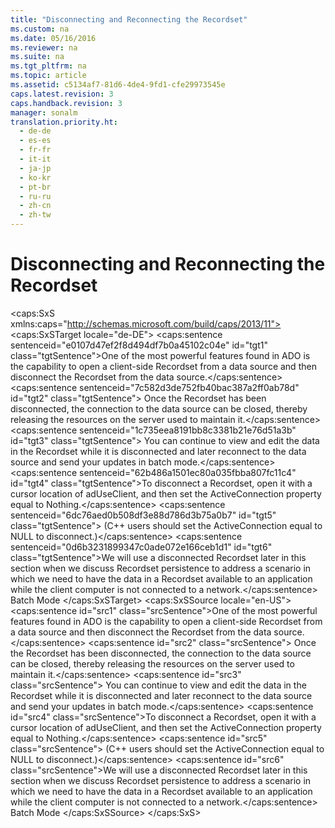 ```yaml
---
title: "Disconnecting and Reconnecting the Recordset"
ms.custom: na
ms.date: 05/16/2016
ms.reviewer: na
ms.suite: na
ms.tgt_pltfrm: na
ms.topic: article
ms.assetid: c5134af7-81d6-4de4-9fd1-cfe29973545e
caps.latest.revision: 3
caps.handback.revision: 3
manager: sonalm
translation.priority.ht: 
  - de-de
  - es-es
  - fr-fr
  - it-it
  - ja-jp
  - ko-kr
  - pt-br
  - ru-ru
  - zh-cn
  - zh-tw
---
```

# Disconnecting and Reconnecting the Recordset
<?xml version="1.0" encoding="utf-8"?>
<caps:SxS xmlns:caps="http://schemas.microsoft.com/build/caps/2013/11">
  <caps:SxSTarget locale="de-DE">
    <developerConceptualDocument xsi:schemaLocation="http://ddue.schemas.microsoft.com/authoring/2003/5 http://dduestorage.blob.core.windows.net/ddueschema/developer.xsd" xmlns="http://ddue.schemas.microsoft.com/authoring/2003/5" xmlns:xlink="http://www.w3.org/1999/xlink" xmlns:xsi="http://www.w3.org/2001/XMLSchema-instance">
      <introduction>
        <para>
          <caps:sentence sentenceid="e0107d47ef2f8d494df7b0a45102c04e" id="tgt1" class="tgtSentence">One of the most powerful features found in ADO is the capability to open a client-side Recordset from a data source and then disconnect the Recordset from the data source.</caps:sentence>
          <caps:sentence sentenceid="7c582d3de752fb40bac387a2ff0ab78d" id="tgt2" class="tgtSentence"> Once the Recordset has been disconnected, the connection to the data source can be closed, thereby releasing the resources on the server used to maintain it.</caps:sentence>
          <caps:sentence sentenceid="1c735eea8191bb8c3381b21e76d51a3b" id="tgt3" class="tgtSentence"> You can continue to view and edit the data in the Recordset while it is disconnected and later reconnect to the data source and send your updates in batch mode.</caps:sentence>
        </para>
        <para>
          <caps:sentence sentenceid="62b486a1501ec80a035fbba807fc11c4" id="tgt4" class="tgtSentence">To disconnect a Recordset, open it with a cursor location of adUseClient, and then set the ActiveConnection property equal to Nothing.</caps:sentence>
          <caps:sentence sentenceid="6dc76aed0b508df3e88d786d3b75a0b7" id="tgt5" class="tgtSentence"> (C++ users should set the ActiveConnection equal to NULL to disconnect.)</caps:sentence>
        </para>
        <para>
          <caps:sentence sentenceid="0d6b3231899347c0ade072e166ceb1d1" id="tgt6" class="tgtSentence">We will use a disconnected Recordset later in this section when we discuss Recordset persistence to address a scenario in which we need to have the data in a Recordset available to an application while the client computer is not connected to a network.</caps:sentence>
        </para>
      </introduction>
      <relatedTopics>
        <link xlink:href="0cb548e0-fcb4-4c49-98c8-be287911f826">Batch Mode</link>
      </relatedTopics>
    </developerConceptualDocument>
  </caps:SxSTarget>
  <caps:SxSSource locale="en-US">
    <developerConceptualDocument xsi:schemaLocation="http://ddue.schemas.microsoft.com/authoring/2003/5 http://dduestorage.blob.core.windows.net/ddueschema/developer.xsd" xmlns="http://ddue.schemas.microsoft.com/authoring/2003/5" xmlns:xlink="http://www.w3.org/1999/xlink" xmlns:xsi="http://www.w3.org/2001/XMLSchema-instance">
      <introduction>
        <para>
          <caps:sentence id="src1" class="srcSentence">One of the most powerful features found in ADO is the capability to open a client-side Recordset from a data source and then disconnect the Recordset from the data source.</caps:sentence>
          <caps:sentence id="src2" class="srcSentence"> Once the Recordset has been disconnected, the connection to the data source can be closed, thereby releasing the resources on the server used to maintain it.</caps:sentence>
          <caps:sentence id="src3" class="srcSentence"> You can continue to view and edit the data in the Recordset while it is disconnected and later reconnect to the data source and send your updates in batch mode.</caps:sentence>
        </para>
        <para>
          <caps:sentence id="src4" class="srcSentence">To disconnect a Recordset, open it with a cursor location of adUseClient, and then set the ActiveConnection property equal to Nothing.</caps:sentence>
          <caps:sentence id="src5" class="srcSentence"> (C++ users should set the ActiveConnection equal to NULL to disconnect.)</caps:sentence>
        </para>
        <para>
          <caps:sentence id="src6" class="srcSentence">We will use a disconnected Recordset later in this section when we discuss Recordset persistence to address a scenario in which we need to have the data in a Recordset available to an application while the client computer is not connected to a network.</caps:sentence>
        </para>
      </introduction>
      <relatedTopics>
        <link xlink:href="0cb548e0-fcb4-4c49-98c8-be287911f826">Batch Mode</link>
      </relatedTopics>
    </developerConceptualDocument>
  </caps:SxSSource>
</caps:SxS>